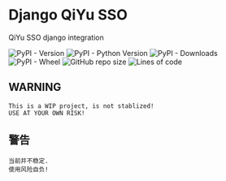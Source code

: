 # Django QiYu SSO

QiYu SSO django integration

![PyPI - Version](https://img.shields.io/pypi/v/django-qiyu-sso)
![PyPI - Python Version](https://img.shields.io/pypi/pyversions/django-qiyu-sso)
![PyPI - Downloads](https://img.shields.io/pypi/dm/py_apple_signin)
![PyPI - Wheel](https://img.shields.io/pypi/wheel/django-qiyu-sso)
![GitHub repo size](https://img.shields.io/github/repo-size/qiyutechdev/py_apple_signin)
![Lines of code](https://img.shields.io/tokei/lines/github/qiyutechdev/py_apple_signin)

## WARNING

    This is a WIP project, is not stablized!
    USE AT YOUR OWN RISK!

## 警告

    当前并不稳定.
    使用风险自负!
